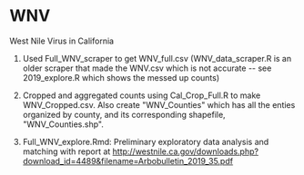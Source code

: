 # WNV
West Nile Virus in California

1) Used Full_WNV_scraper to get WNV_full.csv (WNV_data_scraper.R is an older scraper that made the WNV.csv which is not accurate -- see 2019_explore.R which shows the messed up counts)

2) Cropped and aggregated counts using Cal_Crop_Full.R to make WNV_Cropped.csv. Also create "WNV_Counties" which has all the enties organized by county, and its corresponding shapefile, "WNV_Counties.shp". 

3) Full_WNV_explore.Rmd: Preliminary exploratory data analysis and matching with report at http://westnile.ca.gov/downloads.php?download_id=4489&filename=Arbobulletin_2019_35.pdf
